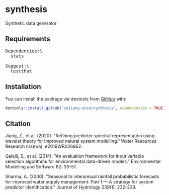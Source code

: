 # synthesis
 Synthetic data generator

## Requirements
<pre>
Dependencies:\
  stats

Suggest:\
  testthat
</pre>

## Installation

You can install the package via devtools from [GitHub](https://github.com/) with:

``` r
devtools::install_github("zejiang-unsw/synthesis", dependencies = TRUE)
```

## Citation
Jiang, Z., et al. (2020). "Refining predictor spectral representation using wavelet theory for improved natural system modelling." Water Resources Research n/a(n/a): e2019WR026962.

Galelli, S., et al. (2014). "An evaluation framework for input variable selection algorithms for environmental data-driven models." Environmental Modelling and Software 62: 33-51.
	
Sharma, A. (2000). "Seasonal to interannual rainfall probabilistic forecasts for improved water supply management: Part 1 — A strategy for system predictor identification." Journal of Hydrology 239(1): 232-239.


